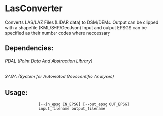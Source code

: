 # LasConverter
Converts LAS/LAZ Files (LIDAR data) to DSM/DEMs.
Output can be clipped with a shapefile (KML/SHP/GeoJson)
Input and output EPSGS can be specified as their number codes where neccessary


## Dependencies:

###### PDAL (Point Data And Abstraction Library)

###### SAGA (System for Automated Geoscentific Analyses)

## Usage:


```           usage: main.py [-h] [--resolution RESOLUTION] [--clip CLIP] [--dtm DTM]
               [--in_epsg IN_EPSG] [--out_epsg OUT_EPSG]
               input_filename output_filename
```
